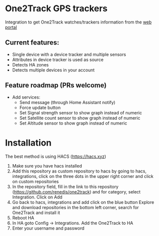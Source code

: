# One2Track GPS trackers
Integration to get One2Track watches/trackers information from the [web portal](https://www.one2trackgps.com/auth/users/sign_in)

## Current features:
 - Single device with a device tracker and multiple sensors
 - Attributes in device tracker is used as source
 - Detects HA zones
 - Detects multiple devices in your account

## Feature roadmap (PRs welcome)
 - Add services:
   - Send message (through Home Assistant notify)
   - Force update button
   - Set Signal strength sensor to show graph instead of numeric
   - Set Satellite count sensor to show graph instead of numeric
   - Set Altitude sensor to show graph instead of numeric

# Installation
The best method is using HACS (https://hacs.xyz)
1.  Make sure you have hacs installed
2.  Add this repository as custom repository to hacs by going to hacs, integrations, click on the three dots in the upper right corner and click on custom repositories
3.  In the repository field, fill in the link to this repository (https://github.com/renedis/one2track) and for category, select Integration. Click on Add
4.  Go back to hacs, integrations and add click on the blue button Explore and download repositories in the bottom left corner, search for One2Track and install it
5.  Reboot HA
6.  In HA goto Config -> Integrations. Add the One2Track to HA
7.  Enter your username and password
